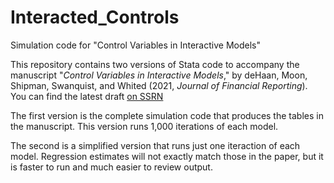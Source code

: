 # Interacted_Controls
Simulation code for "Control Variables in Interactive Models"

This repository contains two versions of Stata code to accompany the manuscript "_Control Variables in Interactive Models_," by deHaan, Moon, Shipman, Swanquist, and Whited (2021, _Journal of Financial Reporting_).  You can find the latest draft <a href="[/about/about_team.htm](https://papers.ssrn.com/sol3/papers.cfm?abstract_id=3959861)">on SSRN</a> 

The first version is the complete simulation code that produces the tables in the manuscript.  This version runs 1,000 iterations of each model.

The second is a simplified version that runs just one iteraction of each model.  Regression estimates will not exactly match those in the paper, but it is faster to run and much easier to review output.
